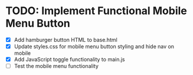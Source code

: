 # TODO: Implement Functional Mobile Menu Button

- [x] Add hamburger button HTML to base.html
- [x] Update styles.css for mobile menu button styling and hide nav on mobile
- [x] Add JavaScript toggle functionality to main.js
- [ ] Test the mobile menu functionality
